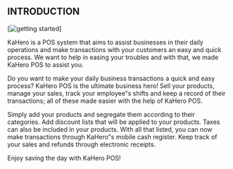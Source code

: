 ## INTRODUCTION

[![getting started](https://www.youtube.com/watch?v=zgySSsmLvR0&t=18s "Getting Started With KaHero")]

KaHero is a POS system that aims to assist businesses in their
daily operations and make transactions with your customers an easy
and quick process. We want to help in easing your troubles and with
that, we made KaHero POS to assist you.

Do you want to make your daily business transactions a quick
and easy process? KaHero POS is the ultimate business hero! Sell
your products, manage your sales, track your employee‟s shifts and
keep a record of their transactions; all of these made easier with the
help of KaHero POS.

Simply add your products and segregate them according to their
categories. Add discount lists that will be applied to your products.
Taxes can also be included in your products. With all that listed, you
can now make transactions through KaHero‟s mobile cash register.
Keep track of your sales and refunds through electronic receipts.

Enjoy saving the day with KaHero POS!